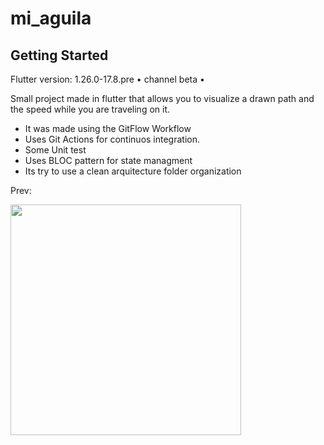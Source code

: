 # mi_aguila

## Getting Started
Flutter version: 1.26.0-17.8.pre • channel beta •

Small project made in flutter that allows you to visualize a drawn path and the speed while you are traveling on it.

- It was made using the GitFlow Workflow
- Uses Git Actions for continuos integration.
- Some Unit test
- Uses BLOC pattern for state managment
- Its try to use a clean arquitecture folder organization


Prev:

<img src="https://github.com/RodrigoPorras/mi-aguila/blob/master/gif/1.gif" height="369" />
